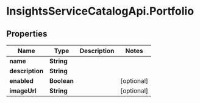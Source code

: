 # InsightsServiceCatalogApi.Portfolio

## Properties
Name | Type | Description | Notes
------------ | ------------- | ------------- | -------------
**name** | **String** |  | 
**description** | **String** |  | 
**enabled** | **Boolean** |  | [optional] 
**imageUrl** | **String** |  | [optional] 


